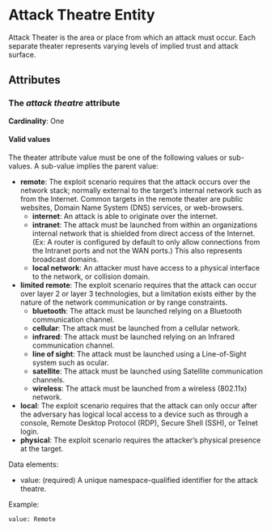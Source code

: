# Attack Theatre Entity

Attack Theater is the area or place from which an attack must occur. Each separate theater represents varying levels of implied trust and attack surface.

## Attributes

### The *attack theatre* attribute

**Cardinality**: One

#### Valid values

The theater attribute value must be one of the following values or sub-values. A sub-value implies the parent value:

- **remote**:  The exploit scenario requires that the attack occurs over the network stack; normally external to the target’s internal network such as from the Internet. Common targets in the remote theater are public websites, Domain Name System (DNS) services, or web-browsers.
  - **internet**:  An attack is able to originate over the internet.
  - **intranet**:  The attack must be launched from within an organizations internal network that is shielded from direct access of the Internet. (Ex: A router is configured by default to only allow connections from the Intranet ports and not the WAN ports.) This also represents broadcast domains.
  - **local network**:  An attacker must have access to a physical interface to the network, or collision domain.
- **limited remote**:  The exploit scenario requires that the attack can occur over layer 2 or layer 3 technologies, but a limitation exists either by the nature of the network communication or by range constraints.
  - **bluetooth**:  The attack must be launched relying on a Bluetooth communication channel.
  - **cellular**:  The attack must be launched from a cellular network.
  - **infrared**:  The attack must be launched relying on an Infrared communication channel.
  - **line of sight**:  The attack must be launched using a Line-of-Sight system such as ocular.
  - **satellite**:  The attack must be launched using Satellite communication channels.
  - **wireless**:  The attack must be launched from a wireless (802.11x) network.
- **local**:  The exploit scenario requires that the attack can only occur after the adversary has logical local access to a device such as through a console, Remote Desktop Protocol (RDP), Secure Shell (SSH), or Telnet login.
- **physical**:  The exploit scenario requires the attacker’s physical presence at the target.

Data elements:
- value: (required) A unique namespace-qualified identifier for the attack theatre.

Example:
```
value: Remote
```
